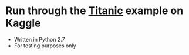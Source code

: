 # Run through the [Titanic](https://www.kaggle.com/c/titanic) example on Kaggle

- Written in Python 2.7
- For testing purposes only
